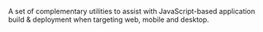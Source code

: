 A set of complementary utilities to assist with JavaScript-based application build & deployment when targeting web, mobile and desktop.

